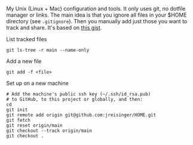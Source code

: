 My Unix (Linux + Mac) configuration and tools. It only uses git, no dotfile
manager or links. The main idea is that you ignore all files in your $HOME
directory (see `.gitignore`). Then you manually add just those you want to track
and share. It's based on [this gist](https://gist.github.com/lonetwin/9636897).

List tracked files

```
git ls-tree -r main --name-only
```

Add a new file

```
git add -f <file>
```

Set up on a new machine

```
# Add the machine's public ssh key (~/.ssh/id_rsa.pub) 
# to GitHub, to this project or globally, and then:
cd
git init
git remote add origin git@github.com:jreisinger/HOME.git
git fetch
git reset origin/main
git checkout --track origin/main
git checkout .
```
